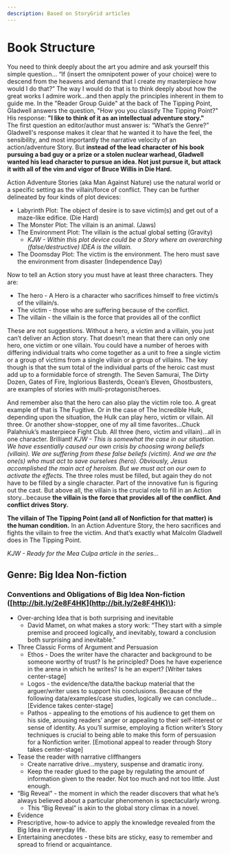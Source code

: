 ```yaml
---
description: Based on StoryGrid articles
---
```


# Book Structure

You need to think deeply about the art you admire and ask yourself this simple question… “If \(insert the omnipotent power of your choice\) were to descend from the heavens and demand that I create my masterpiece how would I do that?” The way I would do that is to think deeply about how the great works I admire work…and then apply the principles inherent in them to guide me. In the "Reader Group Guide" at the back of The Tipping Point, Gladwell answers the question, "How you you classify The Tipping Point?" His response: **"I like to think of it as an intellectual adventure story."**  
The first question an editor/author must answer is: “What’s the Genre?” Gladwell's response makes it clear that he wanted it to have the feel, the sensibility, and most importantly the narrative velocity of an action/adventure Story. But **instead of the lead character of his book pursuing a bad guy or a prize or a stolen nuclear warhead, Gladwell wanted his lead character to pursue an idea. Not just pursue it, but attack it with all of the vim and vigor of Bruce Willis in Die Hard.**

Action Adventure Stories \(aka Man Against Nature\) use the natural world or a specific setting as the villain/force of conflict. They can be further delineated by four kinds of plot devices:

* Labyrinth Plot: The object of desire is to save victim\(s\) and get out of a maze-like edifice. \(Die Hard\)
* The Monster Plot: The villain is an animal. \(Jaws\)
* The Environment Plot: The villain is the actual global setting \(Gravity\)
  * _KJW - Within this plot device could be a Story where an overarching \(false/destructive\) IDEA is the villain._
* The Doomsday Plot: The victim is the environment. The hero must save the environment from disaster \(Independence Day\)

Now to tell an Action story you must have at least three characters. They are:

* The hero - A Hero is a character who sacrifices himself to free victim/s of the villain/s.
* The victim - those who are suffering because of the conflict.
* The villain - the villain is the force that provides all of the conflict

These are not suggestions. Without a hero, a victim and a villain, you just can’t deliver an Action story. That doesn’t mean that there can only one hero, one victim or one villain. You could have a number of heroes with differing individual traits who come together as a unit to free a single victim or a group of victims from a single villain or a group of villains. The key though is that the sum total of the individual parts of the heroic cast must add up to a formidable force of strength. The Seven Samurai, The Dirty Dozen, Gates of Fire, Inglorious Basterds, Ocean’s Eleven, Ghostbusters, are examples of stories with multi-protagonist/heroes.

And remember also that the hero can also play the victim role too. A great example of that is The Fugitive. Or in the case of The Incredible Hulk, depending upon the situation, the Hulk can play hero, victim or villain. All three. Or another show-stopper, one of my all time favorites…Chuck Palahniuk’s masterpiece Fight Club. All three \(hero, victim and villain\)…all in one character. Brilliant! _KJW - This is somewhat the case in our situation. We have essentially caused our own crisis by choosing wrong beliefs \(villain\). We are suffering from these false beliefs \(victim\). And we are the one\(s\) who must act to save ourselves \(hero\). Obviously, Jesus accomplished the main act of heroism. But we must act on our own to activate the effects._ The three roles must be filled, but again they do not have to be filled by a single character. Part of the innovative fun is figuring out the cast. But above all, the villain is the crucial role to fill in an Action story…because **the villain is the force that provides all of the conflict. And conflict drives Story.** 

**The villain of The Tipping Point \(and all of Nonfiction for that matter\) is the human condition.** In an Action Adventure Story, the hero sacrifices and fights the villain to free the victim. And that’s exactly what Malcolm Gladwell does in The Tipping Point.

_KJW - Ready for the Mea Culpa article in the series..._

## Genre: Big Idea Non-fiction

### Conventions and Obligations of Big Idea Non-fiction \([http://bit.ly/2e8F4HK](http://bit.ly/2e8F4HK)\):

* Over-arching Idea that is both surprising and inevitable
  * David Mamet, on what makes a story work: “They start with a simple premise and proceed logically, and inevitably, toward a conclusion both surprising and inevitable.”
* Three Classic Forms of Argument and Persuasion
  * Ethos - Does the writer have the character and background to be someone worthy of trust? Is he principled? Does he have experience in the arena in which he writes? Is he an expert? \[Writer takes center-stage\]
  * Logos - the evidence/the data/the backup material that the arguer/writer uses to support his conclusions. Because of the following data/examples/case studies, logically we can conclude… \[Evidence takes center-stage\]
  * Pathos - appealing to the emotions of his audience to get them on his side, arousing readers’ anger or appealing to their self-interest or sense of identity. As you’ll surmise, employing a fiction writer’s Story techniques is crucial to being able to make this form of persuasion for a Nonfiction writer. \[Emotional appeal to reader through Story takes center-stage\]
* Tease the reader with narrative cliffhangers
  * Create narrative drive…mystery, suspense and dramatic irony.
  * Keep the reader glued to the page by regulating the amount of information given to the reader. Not too much and not too little. Just enough.
* “Big Reveal" - the moment in which the reader discovers that what he’s always believed about a particular phenomenon is spectacularly wrong.
  * This “Big Reveal” is akin to the global story climax in a novel.
* Evidence
* Prescriptive, how-to advice to apply the knowledge revealed from the Big Idea in everyday life.
* Entertaining anecdotes - these bits are sticky, easy to remember and spread to friend or acquaintance.

